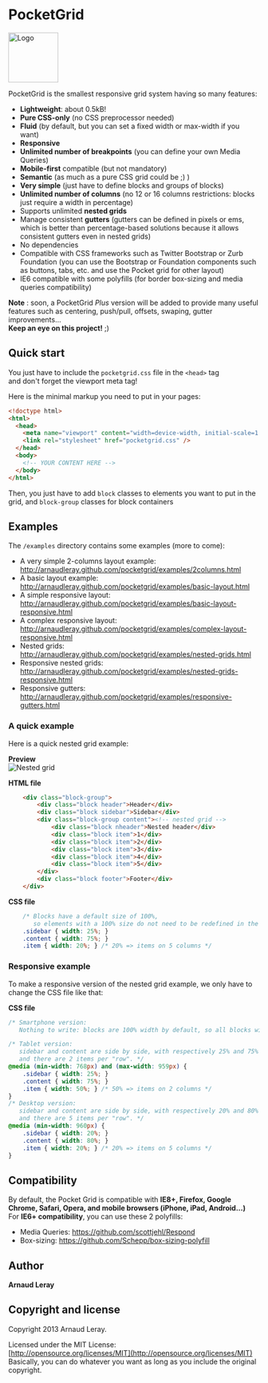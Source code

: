 # PocketGrid
<img src="http://arnaudleray.github.com/pocketgrid/images/logo-pocketgrid.png" height="100px" alt="Logo">

PocketGrid is the smallest responsive grid system having so many features:
- **Lightweight**: about 0.5kB!
- **Pure CSS-only** (no CSS preprocessor needed)
- **Fluid** (by default, but you can set a fixed width or max-width if you want)
- **Responsive**
- **Unlimited number of breakpoints** (you can define your own Media Queries)
- **Mobile-first** compatible (but not mandatory)
- **Semantic** (as much as a pure CSS grid could be ;) )
- **Very simple** (just have to define blocks and groups of blocks)
- **Unlimited number of columns** (no 12 or 16 columns restrictions: blocks just require a width in percentage)
- Supports unlimited **nested grids**
- Manage consistent **gutters** (gutters can be defined in pixels or ems, which is better than percentage-based solutions because it allows consistent gutters even in nested grids)
- No dependencies
- Compatible with CSS frameworks such as Twitter Bootstrap or Zurb Foundation (you can use the Bootstrap or Foundation components such as buttons, tabs, etc. and use the Pocket grid for other layout)
- IE6 compatible with some polyfills (for border box-sizing and media queries compatibility)

**Note** : soon, a PocketGrid *Plus* version will be added to provide many useful features such as centering, push/pull, offsets, swaping, gutter improvements...  
**Keep an eye on this project!** ;)

## Quick start

You just have to include the `pocketgrid.css` file in the `<head>` tag  
and don't forget the viewport meta tag!

Here is the minimal markup you need to put in your pages:
```HTML
<!doctype html>
<html>
  <head>
    <meta name="viewport" content="width=device-width, initial-scale=1.0">
    <link rel="stylesheet" href="pocketgrid.css" />
  </head>
  <body>
    <!-- YOUR CONTENT HERE -->
  </body>
</html>
```
Then, you just have to add `block` classes to elements you want to put in the grid, and `block-group` classes for block containers

## Examples
The `/examples` directory contains some examples (more to come):
- A very simple 2-columns layout example: http://arnaudleray.github.com/pocketgrid/examples/2columns.html
- A basic layout example: http://arnaudleray.github.com/pocketgrid/examples/basic-layout.html
- A simple responsive layout: http://arnaudleray.github.com/pocketgrid/examples/basic-layout-responsive.html
- A complex responsive layout: http://arnaudleray.github.com/pocketgrid/examples/complex-layout-responsive.html
- Nested grids: http://arnaudleray.github.com/pocketgrid/examples/nested-grids.html
- Responsive nested grids: http://arnaudleray.github.com/pocketgrid/examples/nested-grids-responsive.html
- Responsive gutters: http://arnaudleray.github.com/pocketgrid/examples/responsive-gutters.html

### A quick example
Here is a quick nested grid example:

**Preview**  
![Nested grid](http://i.imgur.com/DYFRDP2.png)

**HTML file**  
```HTML
    <div class="block-group">
        <div class="block header">Header</div>
        <div class="block sidebar">Sidebar</div>
        <div class="block-group content"><!-- nested grid -->
            <div class="block nheader">Nested header</div>
            <div class="block item">1</div>
            <div class="block item">2</div>
            <div class="block item">3</div>
            <div class="block item">4</div>
            <div class="block item">5</div>
        </div>
        <div class="block footer">Footer</div>
    </div>
```

**CSS file**  
```CSS
    /* Blocks have a default size of 100%,
       so elements with a 100% size do not need to be redefined in the CSS. */
    .sidebar { width: 25%; }
    .content { width: 75%; }
    .item { width: 20%; } /* 20% => items on 5 columns */
```

### Responsive example
To make a responsive version of the nested grid example, we only have to change the CSS file like that:

**CSS file**  
```CSS
/* Smartphone version:
   Nothing to write: blocks are 100% width by default, so all blocks will be put below each other. */

/* Tablet version:
   sidebar and content are side by side, with respectively 25% and 75% of the grid width,
   and there are 2 items per "row". */
@media (min-width: 768px) and (max-width: 959px) {
    .sidebar { width: 25%; }
    .content { width: 75%; }
    .item { width: 50%; } /* 50% => items on 2 columns */
}
/* Desktop version:
   sidebar and content are side by side, with respectively 20% and 80% of the grid width,
   and there are 5 items per "row". */
@media (min-width: 960px) {
    .sidebar { width: 20%; }
    .content { width: 80%; }
    .item { width: 20%; } /* 20% => items on 5 columns */
}
```

## Compatibility
By default, the Pocket Grid is compatible with **IE8+, Firefox, Google Chrome, Safari, Opera, and mobile browsers (iPhone, iPad, Android...)**  
For **IE6+ compatibility**, you can use these 2 polyfills:
- Media Queries: https://github.com/scottjehl/Respond
- Box-sizing: https://github.com/Schepp/box-sizing-polyfill

## Author

**Arnaud Leray**

## Copyright and license

Copyright 2013 Arnaud Leray.

Licensed under the MIT License:  
[http://opensource.org/licenses/MIT](http://opensource.org/licenses/MIT)  
Basically, you can do whatever you want as long as you include the original copyright.
